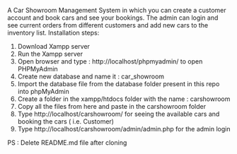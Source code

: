 A Car Showroom Management System in which you can create a customer account and book cars and see your bookings.
The admin can login and see current orders from different customers and add new cars to the inventory list.
Installation steps:
1. Download Xampp server 
2. Run the Xampp server
3. Open browser and type : http://localhost/phpmyadmin/ to open PHPMyAdmin 
4. Create new database and name it : car_showroom
5. Import the database file from the database folder present in this repo into phpMyAdmin
6. Create a folder in the xampp/htdocs folder with the name : carshowroom
7. Copy all the files from here and paste in the carshowroom folder
8. Type http://localhost/carshowroom/ for seeing the available cars and booking the cars ( i.e. Customer)
9. Type http://localhost/carshowroom/admin/admin.php for the admin login

PS : Delete README.md file after cloning
